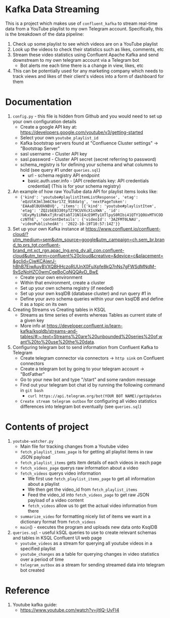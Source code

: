 # Kafka Data Streaming
This is a project which makes use of ```confluent_kafka``` to stream real-time data from a YouTube playlist to my own Telegram account. Specifically, this is the breakdown of the data pipeline:
1. Check up some playlist to see which videos are on a YouTube playlist 
2. Look up the videos to check their statistics such as likes, comments, etc
3. Stream these video statistics using Confluent Apache Kafka and send downstream to my own telegram account via a Telegram bot
    - Bot alerts me each time there is a change in view, likes, etc
4. This can be potentially used for any marketing company which needs to track views and likes of their client's videos into a form of dashboard for them

# Documentation
1. ```config.py``` - this file is hidden from Github and you would need to set up your own configuration details
    - Create a google API key at: https://developers.google.com/youtube/v3/getting-started
    - Select your own ```youtube_playlist_id```
    - Kafka bootstrap servers found at "Confluence Cluster settings" -> "Bootstrap Server"
    - sasl username - Cluster API key
    - sasl.password - Cluster API secret (secret referring to password)
    - schema_registry is for defining your schema and what columns to hold (see query #1 under ```queries.sql```)
        - url - schema registry API endpoint
        - basic.auth.user.info - [API credentials key: API credentials credential] (This is for your schema registry) 
3. An example of how raw YouTube data API for playlist items looks like:
    - ``
    {'kind': 'youtube#playlistItemListResponse', 'etag': 'eQzUlK3ml3m6C9ar17Z_9S8datg', 'nextPageToken': 'EAAaBlBUOkNBVQ', 'items': [{'kind': 'youtube#playlistItem', 'etag': 'ZQ2zbEB330tpTZ79CUVXcX1sXWA', 'id': 'UExyMy1iRWkxTjRraEtabTJ1NlE4cE9MTy1XTlpyS0RIbi41QTY1Q0UxMTVCODczNThE', 'contentDetails': {'videoId': '3AZFMT0LNAU', 'videoPublishedAt': '2022-10-19T10:57:14Z'}}
    ``
4. Set up your own Kafka instance at https://www.confluent.io/confluent-cloud/?utm_medium=sem&utm_source=google&utm_campaign=ch.sem_br.brand_tp.prs_tgt.confluent-brand_mt.xct_rgn.apac_lng.eng_dv.all_con.confluent-cloud&utm_term=confluent%20cloud&creative=&device=c&placement=&gclid=CjwKCAjwrJ-hBhB7EiwAuyBVXQBHHczoRUUnX0FuXpfe8kQ7nNs7gFWSdMNdM-9xSzNoHZC0wmCgeBoCqNQQAvD_BwE
    - Create your own environment
    - Within that environment, create a cluster
    - Set up your own schema registry (if needed)
    - Set up your own ksqlDB (database cluster) and run query #1 in 
    - Define your avro schema queries within your own ksqlDB and define it as a topic on its own
5. Creating Streams vs Creating tables in KSQL
    - Streams as time series of events whereas Tables as current state of a given key 
    - More info at https://developer.confluent.io/learn-kafka/ksqldb/streams-and-tables/#:~:text=Streams%20are%20unbounded%20series%20of,want%20to%20use%20the%20data.
6. Configuring telegram bot to send information from Confluent Kafka to Telegram
    - Create telegram connector via connectors -> ```http sink``` on Confluent connectors
    - Create a telegram bot by going to your telegram account -> "BotFather"
    - Go to your new bot and type "/start" and some random message
    - Find out your telegram bot chat id by running the following command in ```git bash```
        - ```curl https://api.telegram.org/bot(YOUR BOT NAME)/getUpdates```
    - ```Create stream telegram outbox``` for configuring all video statistics differences into telegram bot eventually (see ```queries.sql```)

# Contents of project
1. ```youtube-watcher.py``` 
    - Main file for tracking changes from a Youtube video
    - ```fetch_playlist_items_page``` is for getting all playlist items in raw JSON payload
    - ```fetch_playlist_items``` gets item details of each videos in each page 
    - ```fetch_videos_page``` querys raw information about a video
    - ```fetch_videos``` querys video information
        - We first use ```fetch_playlist_items_page``` to get all information about a playlist
        - We then get the video_id from  ```fetch_playlist_items```
        - Feed the video_id into ```fetch_videos_page``` to get raw JSON payload of a video content
        - ```fetch_videos``` allow us to get the actual video information from there
    - ```summarize_video``` for formatting nicely list of items we want in a dictionary format from ```fetch_videos```
    - ```main```() - executes the program and uploads new data onto KsqlDB
2. ```queries.sql``` - useful kSQL queries to use to create relevant schemas and tables in KSQL Confluent UI web page
    - ```youtube_videos``` as a stream for querying all youtube videos in a specified playlist
    - ```youtube_changes``` as a table for querying changes in video statistics over a period of time
    - ```telegram_outbox``` as a stream for sending streamed data into telegram bot created 


# Reference
1. Youtube kafka guide: 
    - https://www.youtube.com/watch?v=jItIQ-UvFI4
